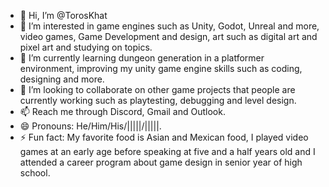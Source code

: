 - 👋 Hi, I’m @TorosKhat
- 👀 I’m interested in game engines such as Unity, Godot, Unreal and more, video games, Game Development and design, art such as digital art and pixel art and studying on topics. 
- 🌱 I’m currently learning dungeon generation in a platformer environment, improving my unity game engine skills such as coding, designing and more.
- 💞️ I’m looking to collaborate on other game projects that people are currently working such as playtesting, debugging and level design.
- 📫 Reach me through Discord, Gmail and Outlook.
- 😄 Pronouns: He/Him/His/|||||/|||||.
- ⚡ Fun fact: My favorite food is Asian and Mexican food, I played video games at an early age before speaking at five and a half years old and I attended a career program about game design in senior year of high school.

<!---
TorosKhat/TorosKhat is a ✨ special ✨ repository because its `README.md` (this file) appears on your GitHub profile.
You can click the Preview link to take a look at your changes.
--->
